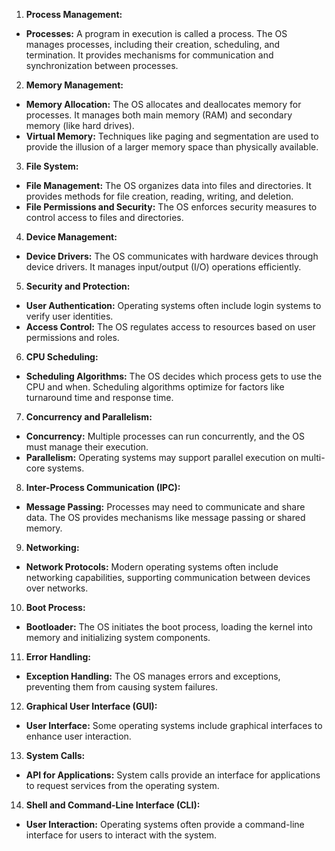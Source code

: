 1.  **Process Management:**
    
-   **Processes:** A program in execution is called a process. The OS manages processes, including their creation, scheduling, and termination. It provides mechanisms for communication and synchronization between processes.
2.  **Memory Management:**
    
-   **Memory Allocation:** The OS allocates and deallocates memory for processes. It manages both main memory (RAM) and secondary memory (like hard drives).
-   **Virtual Memory:** Techniques like paging and segmentation are used to provide the illusion of a larger memory space than physically available.
3.  **File System:**
    
-   **File Management:** The OS organizes data into files and directories. It provides methods for file creation, reading, writing, and deletion.
-   **File Permissions and Security:** The OS enforces security measures to control access to files and directories.
4.  **Device Management:**
    
-   **Device Drivers:** The OS communicates with hardware devices through device drivers. It manages input/output (I/O) operations efficiently.
5.  **Security and Protection:**
    
-   **User Authentication:** Operating systems often include login systems to verify user identities.
-   **Access Control:** The OS regulates access to resources based on user permissions and roles.
6.  **CPU Scheduling:**
    
-   **Scheduling Algorithms:** The OS decides which process gets to use the CPU and when. Scheduling algorithms optimize for factors like turnaround time and response time.
7.  **Concurrency and Parallelism:**
    
-   **Concurrency:** Multiple processes can run concurrently, and the OS must manage their execution.
-   **Parallelism:** Operating systems may support parallel execution on multi-core systems.
8.  **Inter-Process Communication (IPC):**
    
-   **Message Passing:** Processes may need to communicate and share data. The OS provides mechanisms like message passing or shared memory.
9.  **Networking:**
    
-   **Network Protocols:** Modern operating systems often include networking capabilities, supporting communication between devices over networks.
10.  **Boot Process:**
    
-   **Bootloader:** The OS initiates the boot process, loading the kernel into memory and initializing system components.
11.  **Error Handling:**
    
-   **Exception Handling:** The OS manages errors and exceptions, preventing them from causing system failures.
12.  **Graphical User Interface (GUI):**
    
-   **User Interface:** Some operating systems include graphical interfaces to enhance user interaction.
13.  **System Calls:**
    
-   **API for Applications:** System calls provide an interface for applications to request services from the operating system.
14.  **Shell and Command-Line Interface (CLI):**
    
-   **User Interaction:** Operating systems often provide a command-line interface for users to interact with the system.
